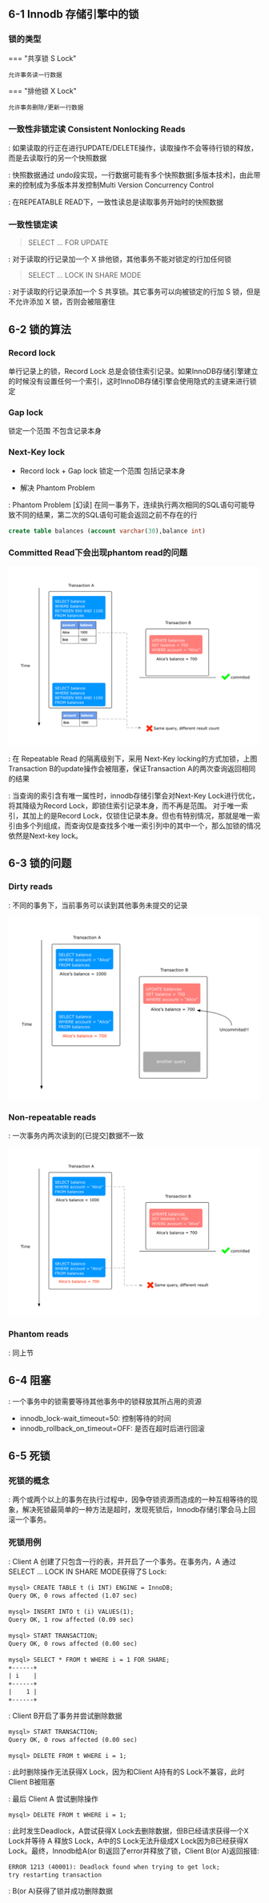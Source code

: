 
## 6-1 Innodb 存储引擎中的锁

### 锁的类型

=== "共享锁 S Lock"

    允许事务读一行数据
    

=== "排他锁 X Lock"

    允许事务删除/更新一行数据
	

### 一致性非锁定读 Consistent Nonlocking Reads

: 如果读取的行正在进行UPDATE/DELETE操作，读取操作不会等待行锁的释放，而是去读取行的另一个快照数据 

: 快照数据通过 undo段实现，一行数据可能有多个快照数据[多版本技术]，由此带来的控制成为多版本并发控制Multi Version Concurrency Control

:	在REPEATABLE READ下，一致性读总是读取事务开始时的快照数据


### 一致性锁定读

> SELECT ... FOR UPDATE

:	对于读取的行记录加一个 X 排他锁，其他事务不能对锁定的行加任何锁

> SELECT ... LOCK IN SHARE MODE

:	对于读取的行记录添加一个 S 共享锁。其它事务可以向被锁定的行加 S 锁，但是不允许添加 X 锁，否则会被阻塞住

## 6-2 锁的算法

### Record lock

单行记录上的锁，Record Lock 总是会锁住索引记录。如果InnoDB存储引擎建立的时候没有设置任何一个索引，这时InnoDB存储引擎会使用隐式的主键来进行锁定

### Gap lock

锁定一个范围 不包含记录本身

### Next-Key lock

- Record lock + Gap lock 锁定一个范围 包括记录本身

- 解决 Phantom Problem

: Phantom Problem [幻读] 在同一事务下，连续执行两次相同的SQL语句可能导致不同的结果，第二次的SQL语句可能会返回之前不存在的行

```sql
create table balances (account varchar(30),balance int)
```

### Committed Read下会出现phantom read的问题

![](img/phantomread.png)

:   在 Repeatable Read 的隔离级别下，采用 Next-Key locking的方式加锁，上图Transaction B的update操作会被阻塞，保证Transaction A的两次查询返回相同的结果

:   当查询的索引含有唯一属性时，innodb存储引擎会对Next-Key Lock进行优化，将其降级为Record Lock，即锁住索引记录本身，而不再是范围。
    对于唯一索引，其加上的是Record Lock，仅锁住记录本身。但也有特别情况，那就是唯一索引由多个列组成，而查询仅是查找多个唯一索引列中的其中一个，那么加锁的情况依然是Next-key lock。

## 6-3 锁的问题

### Dirty reads

: 不同的事务下，当前事务可以读到其他事务未提交的记录

![](img/dirty_read.png)

### Non-repeatable reads

: 一次事务内两次读到的[已提交]数据不一致

![](img/nonrepeatable_read.png)

### Phantom reads

: 同上节

## 6-4 阻塞

:   一个事务中的锁需要等待其他事务中的锁释放其所占用的资源

- innodb_lock-wait_timeout=50: 控制等待的时间
- innodb_rollback_on_timeout=OFF: 是否在超时后进行回滚

## 6-5 死锁

### 死锁的概念

:   两个或两个以上的事务在执行过程中，因争夺锁资源而造成的一种互相等待的现象，解决死锁最简单的一种方法是超时，发现死锁后，Innodb存储引擎会马上回滚一个事务。

### 死锁用例

:   Client A 创建了只包含一行的表，并开启了一个事务。在事务内，A 通过 SELECT ... LOCK IN SHARE MODE获得了S Lock:

```mysql
mysql> CREATE TABLE t (i INT) ENGINE = InnoDB;
Query OK, 0 rows affected (1.07 sec)

mysql> INSERT INTO t (i) VALUES(1);
Query OK, 1 row affected (0.09 sec)

mysql> START TRANSACTION;
Query OK, 0 rows affected (0.00 sec)

mysql> SELECT * FROM t WHERE i = 1 FOR SHARE;
+------+
| i    |
+------+
|    1 |
+------+
```

:   Client B开启了事务并尝试删除数据

```mysql
mysql> START TRANSACTION;
Query OK, 0 rows affected (0.00 sec)

mysql> DELETE FROM t WHERE i = 1;
```

:   此时删除操作无法获得X Lock，因为和Client A持有的S Lock不兼容，此时Client B被阻塞

:   最后 Client A 尝试删除操作

```mysql
mysql> DELETE FROM t WHERE i = 1;
```

:   此时发生Deadlock，A尝试获得X Lock去删除数据，但B已经请求获得一个X Lock并等待 A 释放S Lock，A中的S Lock无法升级成X Lock因为B已经获得X Lock。最终，Innodb给A(or B)返回了error并释放了锁，Client B(or A)返回报错:

```mysql
ERROR 1213 (40001): Deadlock found when trying to get lock;
try restarting transaction
```

:  B(or A)获得了锁并成功删除数据
